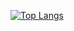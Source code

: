 [![Top Langs](https://github-readme-stats.vercel.app/api/top-langs/?username=adrisango&layout=donut)](https://github.com/adrisango/github-readme-stats)
